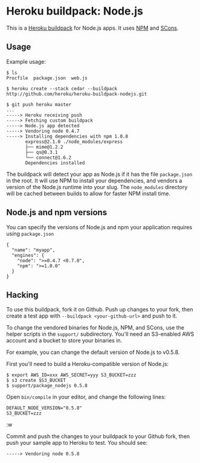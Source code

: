 Heroku buildpack: Node.js
=========================

This is a [Heroku buildpack](http://devcenter.heroku.com/articles/buildpack) for Node.js apps.
It uses [NPM](http://npmjs.org/) and [SCons](http://www.scons.org/).

Usage
-----

Example usage:

    $ ls
    Procfile  package.json  web.js

    $ heroku create --stack cedar --buildpack http://github.com/heroku/heroku-buildpack-nodejs.git

    $ git push heroku master
    ...
    -----> Heroku receiving push
    -----> Fetching custom buildpack
    -----> Node.js app detected
    -----> Vendoring node 0.4.7
    -----> Installing dependencies with npm 1.0.8
           express@2.1.0 ./node_modules/express
           ├── mime@1.2.2
           ├── qs@0.3.1
           └── connect@1.6.2
           Dependencies installed

The buildpack will detect your app as Node.js if it has the file `package.json` in the root.  It will use NPM to install your dependencies, and vendors a version of the Node.js runtime into your slug.  The `node_modules` directory will be cached between builds to allow for faster NPM install time.

Node.js and npm versions
------------------------

You can specify the versions of Node.js and npm your application requires using `package.json`

    {
      "name": "myapp",
      "engines": {
        "node": ">=0.4.7 <0.7.0",
        "npm": ">=1.0.0"
      }
    }

Hacking
-------

To use this buildpack, fork it on Github.  Push up changes to your fork, then create a test app with `--buildpack <your-github-url>` and push to it.

To change the vendored binaries for Node.js, NPM, and SCons, use the helper scripts in the `support/` subdirectory.  You'll need an S3-enabled AWS account and a bucket to store your binaries in.

For example, you can change the default version of Node.js to v0.5.8.

First you'll need to build a Heroku-compatible version of Node.js:

    $ export AWS_ID=xxx AWS_SECRET=yyy S3_BUCKET=zzz
    $ s3 create $S3_BUCKET
    $ support/package_nodejs 0.5.8

Open `bin/compile` in your editor, and change the following lines:

    DEFAULT_NODE_VERSION="0.5.8"
    S3_BUCKET=zzz
:w

Commit and push the changes to your buildpack to your Github fork, then push your sample app to Heroku to test.  You should see:

    -----> Vendoring node 0.5.8
